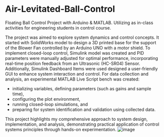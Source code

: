# Air-Levitated-Ball-Control
Floating Ball Control Project with Arduino & MATLAB. Utilizing as in-class activities for engineering students in control course.

The project was aimed to explore system dynamics and control concepts. It started with SolidWorks model to design a 3D printed base for the support of the Blower Fan controlled by an Arduino UNO with a motor shield. To implement closed-loop control, Simulink model was created and PID parameters were manually adjusted for optimal performance, incorporating real-time position feedback from an Ultrasonic (HC-SR04) Sensor.
Additionally, Simulink Dashboard Items were used designed a user-friendly GUI to enhance system interaction and control. For data collection and analysis, an experimental MATLAB Live Script bench was created:
- initializing variables, defining parameters (such as gains and sample time),
- configuring the plot environment,
- running closed-loop simulations, and
- preparing for system identification and validation using collected data.
  
This project highlights my comprehensive approach to system design, implementation, and analysis, demonstrating practical application of control systems principles through hands-on experimentation.
![image](https://github.com/auwahmad/Air-Levited-Ball-Control/assets/70074147/9a2688a8-1a11-4681-a1e9-353cf63623d6)



